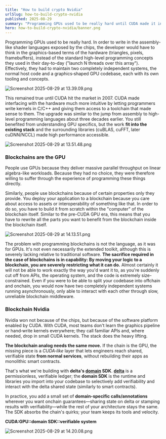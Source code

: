 ```yaml
---
title: "How to build crypto Nvidia"
urlSlug: how-to-build-crypto-nvidia
published: 2025-08-29
summary: "Programming GPUs used to be really hard until CUDA made it intuitive. Blockchains face the same challenge today - and need their own CUDA moment."
hero: how-to-build-crypto-nvidia/banner.png
---
```


Programming GPUs used to be really hard. In order to write in the assembly-like shader languages exposed by the chips, the developer would have to think in the graphics-based terms of the hardware (triangles, pixels, framebuffers), instead of the standard high-level programming concepts they used in their day-to-day ("launch N threads over this array"). Effectively, they had to maintain two completely independent systems, the normal host code and a graphics‑shaped GPU codebase, each with its own tooling and concepts.

![Screenshot 2025-08-29 at 13.39.09.png](/articles/how-to-build-crypto-nvidia/Screenshot_2025-08-29_at_13.39.09.png)

This remained true until CUDA hit the market in 2007. CUDA made interfacing with the hardware much more intuitive by letting programmers write kernels in C/C++ and giving them access to a toolchain that made sense to them. The upgrade was similar to the jump from assembly to high-level programming languages about three decades earlier. You still benefited from understanding GPU specifics, but the work **fit into the existing stack** and the surrounding libraries (cuBLAS, cuFFT, later cuDNN/NCCL) made high performance accessible.

![Screenshot 2025-08-29 at 13.51.48.png](/articles/how-to-build-crypto-nvidia/Screenshot_2025-08-29_at_13.51.48.png)

### Blockchains are the GPU

People use GPUs because they deliver massive parallel throughput on linear algebra-like workloads. Because they had no choice, they were therefore willing to suffer through the experience of programming these things directly. 

Similarly, people use blockchains because of certain properties only they provide. You deploy your application to a blockchain because you care about access to assets or interoperability of something like that. In order to do so, you have to build it from scratch within the "computer" of the blockchain itself. Similar to the pre-CUDA GPU era, this means that you have to rewrite all the parts you want to benefit from the blockchain inside the blockchain itself.

![Screenshot 2025-08-29 at 14.13.51.png](/articles/how-to-build-crypto-nvidia/Screenshot_2025-08-29_at_14.13.51.png)

The problem with programming blockchains is not the language, as it was for GPUs. It's not even necessarily the extended toolkit, although this is severely lacking relative to traditional software. **The sacrifice required in the case of blockchains is in capability: By moving your logic to a blockchain, you are severely restricting what it can do.** Almost certainly it will not be able to work exactly the way you'd want it to, as you're suddenly cut off from APIs, the operating system, and the code is extremely size-constrained. Even if you were to be able to split your codebase into offchain and onchain, you would now have two completely independent systems running asynchronously, only able to interact with each other through slow, unreliable blockchain middleware.

### Blockchain Nvidia

Nvidia won not because of the chips, but because of the software platform enabled by CUDA. With CUDA, most teams don't learn the graphics pipeline or hand‑write kernels everywhere; they call familiar APIs and, where needed, drop in small CUDA kernels. The stack does the heavy lifting.

**The blockchain analog needs the same move.** If the chain is the GPU, the missing piece is a *CUDA‑like* layer that lets engineers reach shared, verifiable state **from normal services**, without rebuilding their apps as monolithic smart contracts. 

That's what we're building with **delta's [domain](https://spjoleh.com/articles/what-is-a-domain/) SDK**. [**delta**](https://www.delta.network/articles/litepaper) is a permissionless, verifiable ledger; the **domain SDK** is the runtime and libraries you import into your codebase to selectively add verifiability and interact with the delta shared state (similarly to smart contracts).

In practice, you add a small set of **domain-specific calls/annotations** wherever you want onchain guarantees—sharing state on delta or stamping results with verifiability—while the rest of your architecture stays the same. The SDK absorbs the chain's quirks; your team keeps its tools and velocity.

**CUDA:GPU::domain SDK::verifiable system**

![Screenshot 2025-08-29 at 14.20.08.png](/articles/how-to-build-crypto-nvidia/Screenshot_2025-08-29_at_14.20.08.png)
